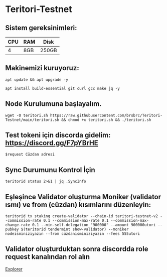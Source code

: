 # Teritori-Testnet

## Sistem gereksinimleri:

|CPU | RAM  | Disk  | 
|----|------|----------|
|   4| 8GB  | 250GB    |


## Makinemizi kuruyoruz:
```
apt update && apt upgrade -y 
```

```
apt install build-essential git curl gcc make jq -y
```

## Node Kurulumuna başlayalım.

```
wget -O teritori.sh https://raw.githubusercontent.com/brsbrc/Teritori-Testnet/main/teritori.sh && chmod +x teritori.sh && ./teritori.sh
```

## Test tokeni için discorda gidelim: https://discord.gg/F7pYBrHE
```
$request Cüzdan adresi
```

## Sync Durumunu Kontrol İçin
```
teritorid status 2>&1 | jq .SyncInfo
```

## Eşleşince Validator oluşturma Moniker (validator ısmı) ve from (cüzdan) kısımlarını düzenleyin:
```
teritorid tx staking create-validator --chain-id teritori-testnet-v2 --commission-rate 0.1 --commission-max-rate 0.1 --commission-max-change-rate 0.1 --min-self-delegation "900000" --amount 900000utori --pubkey $(teritorid tendermint show-validator) --moniker nodeisminiziyazın --from cüzdanisminiziyazın --fees 555utori
```

## Validator oluşturduktan sonra discordda role request kanalından rol alın

[Explorer](https://teritori.explorers.guru/)
